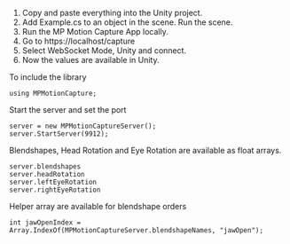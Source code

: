 1. Copy and paste everything into the Unity project.
2. Add Example.cs to an object in the scene. Run the scene.
3. Run the MP Motion Capture App locally.
4. Go to https://localhost/capture
5. Select WebSocket Mode, Unity and connect.
6. Now the values are available in Unity.

To include the library
```
using MPMotionCapture;
```

Start the server and set the port
```
server = new MPMotionCaptureServer();
server.StartServer(9912);
```

Blendshapes, Head Rotation and Eye Rotation are available as float arrays.
```
server.blendshapes
server.headRotation
server.leftEyeRotation
server.rightEyeRotation
```

Helper array are available for blendshape orders
```
int jawOpenIndex = Array.IndexOf(MPMotionCaptureServer.blendshapeNames, "jawOpen");
```
